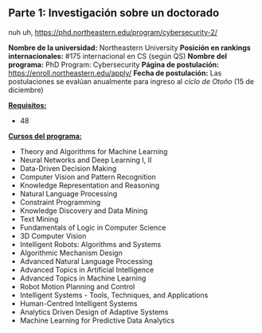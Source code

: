 ## Parte 1: Investigación sobre un doctorado

nuh uh, https://phd.northeastern.edu/program/cybersecurity-2/

**Nombre de la universidad:** Northeastern University
**Posición en rankings internacionales:** #175 internacional en CS (según QS)
**Nombre del programa:** PhD Program: Cybersecurity
**Página de postulación:** https://enroll.northeastern.edu/apply/
**Fecha de postulación:** Las postulaciones se evalúan anualmente para ingreso al *ciclo de Otoño* (15 de diciembre)

[**Requisitos:**](https://catalog.northeastern.edu/graduate/computer-information-science/cybersecurity/cybersecurity-bachelors-degree-entrance-phd/#programrequirementstext)

- 48 

**[Cursos del programa:](https://www.comp.nus.edu.sg/wp-content/uploads/2023/10/Annex_A_specialisations_AI_Jan2020-Rev_June2023_.pdf)**

- Theory and Algorithms for Machine Learning
- Neural Networks and Deep Learning I, II
- Data-Driven Decision Making
- Computer Vision and Pattern Recognition
- Knowledge Representation and Reasoning
- Natural Language Processing
- Constraint Programming
- Knowledge Discovery and Data Mining
- Text Mining
- Fundamentals of Logic in Computer Science
- 3D Computer Vision
- Intelligent Robots: Algorithms and Systems
- Algorithmic Mechanism Design
- Advanced Natural Language Processing
- Advanced Topics in Artificial Intelligence
- Advanced Topics in Machine Learning
- Robot Motion Planning and Control
- Intelligent Systems - Tools, Techniques, and Applications
- Human-Centred Intelligent Systems
- Analytics Driven Design of Adaptive Systems
- Machine Learning for Predictive Data Analytics
